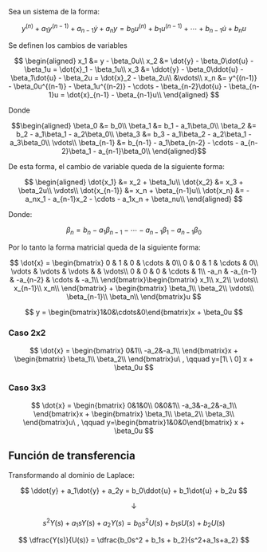Sea un sistema de la forma:

$$
y^{(n)} + a_1y^{(n-1)} + a_{n-1}\dot{y} + a_ny = b_0u^{(n)} + b_1u^{(n-1)}+ \cdots + b_{n-1}\dot{u} + b_nu
$$

Se definen los cambios de variables

$$
\begin{aligned}
x_1 &= y - \beta_0u\\
x_2 &= \dot{y} - \beta_0\dot{u} - \beta_1u = \dot{x}_1 - \beta_1u\\
x_3 &= \ddot{y} - \beta_0\ddot{u} - \beta_1\dot{u} - \beta_2u = \dot{x}_2 - \beta_2u\\
&\vdots\\
x_n &= y^{(n-1)} - \beta_0u^{(n-1)} - \beta_1u^{(n-2)} - \cdots - \beta_{n-2}\dot{u} - \beta_{n-1}u = \dot{x}_{n-1} - \beta_{n-1}u\\
\end{aligned}
$$


Donde

$$\begin{aligned}
\beta_0 &= b_0\\
\beta_1 &= b_1 - a_1\beta_0\\
\beta_2 &= b_2 - a_1\beta_1 - a_2\beta_0\\
\beta_3 &= b_3 - a_1\beta_2 - a_2\beta_1 - a_3\beta_0\\
\vdots\\
\beta_{n-1} &= b_{n-1} - a_1\beta_{n-2} - \cdots - a_{n-2}\beta_1 - a_{n-1}\beta_0\\
\end{aligned}$$

 
De esta forma, el cambio de variable queda de la siguiente forma:

$$
\begin{aligned}
\dot{x_1} &= x_2 + \beta_1u\\
\dot{x_2} &= x_3 + \beta_2u\\
\vdots\\
\dot{x_{n-1}} &= x_n + \beta_{n-1}u\\
\dot{x_n} &= -a_nx_1 - a_{n-1}x_2 - \cdots - a_1x_n + \beta_nu\\
\end{aligned}
$$

Donde:

$$
\beta_n = b_n -a_1\beta_{n-1} - \cdots - a_{n-1}\beta_1 - a_{n-1}\beta_0
$$

Por lo tanto la forma matricial queda de la siguiente forma:

$$
\dot{x} = \begin{bmatrix}
0 & 1 & 0 & \cdots & 0\\
0 & 0 & 1 & \cdots & 0\\
\vdots & \vdots & \vdots &  & \vdots\\
0 & 0 & 0 & \cdots & 1\\
-a_n & -a_{n-1} & -a_{n-2} & \cdots & -a_1\\
\end{bmatrix}\begin{bmatrix}
x_1\\
x_2\\
\vdots\\
x_{n-1}\\
x_n\\
\end{bmatrix} + \begin{bmatrix}
\beta_1\\
\beta_2\\
\vdots\\
\beta_{n-1}\\
\beta_n\\
\end{bmatrix}u
$$

$$
y = \begin{bmatrix}1&0&\cdots&0\end{bmatrix}x + \beta_0u
$$

### Caso 2x2

$$
\dot{x} = \begin{bmatrix}
0&1\\
-a_2&-a_1\\
\end{bmatrix}x + \begin{bmatrix}
\beta_1\\
\beta_2\\
\end{bmatrix}u\ , \qquad y=[1\ \ 0] x + \beta_0u
$$

### Caso 3x3

$$
\dot{x} = \begin{bmatrix}
0&1&0\\
0&0&1\\
-a_3&-a_2&-a_1\\
\end{bmatrix}x + \begin{bmatrix}
\beta_1\\
\beta_2\\
\beta_3\\
\end{bmatrix}u\ , \qquad y=\begin{bmatrix}1&0&0\end{bmatrix} x + \beta_0u
$$


## Función de transferencia
Transformando al dominio de Laplace:

$$
\ddot{y} + a_1\dot{y} + a_2y = b_0\ddot{u} + b_1\dot{u} + b_2u
$$

$$
\downarrow
$$

$$
s^2Y(s) + a_1sY(s) + a_2Y(s) = b_0s^2U(s) + b_1sU(s) + b_2U(s)
$$

$$
\dfrac{Y(s)}{U(s)} = \dfrac{b_0s^2 + b_1s + b_2}{s^2+a_1s+a_2}
$$


